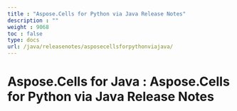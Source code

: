 ```yaml
---
title : "Aspose.Cells for Python via Java Release Notes" 
description : "" 
weight : 9068 
toc : false
type: docs
url: /java/releasenotes/asposecellsforpythonviajava/
---
```


# Aspose.Cells for Java : Aspose.Cells for Python via Java Release Notes


